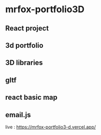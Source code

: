 # mrfox-portfolio3D
## React project
##  3d portfolio
##  3D libraries
## gltf
## react basic map
## email.js

live : https://mrfox-portfolio3-d.vercel.app/
